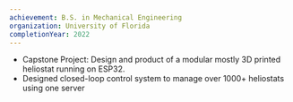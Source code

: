 ```yaml
---
achievement: B.S. in Mechanical Engineering
organization: University of Florida
completionYear: 2022
---
```


- Capstone Project: Design and product of a modular mostly 3D printed heliostat running on ESP32.
- Designed closed-loop control system to manage over 1000+ heliostats using one server